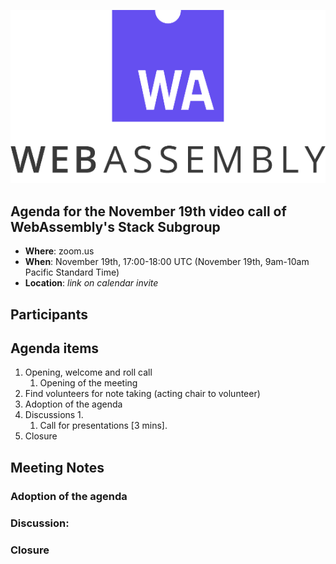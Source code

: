 ![WebAssembly logo](/images/WebAssembly.png)

## Agenda for the November 19th video call of WebAssembly's Stack Subgroup

- **Where**: zoom.us
- **When**: November 19th, 17:00-18:00 UTC (November 19th, 9am-10am Pacific Standard Time)
- **Location**: *link on calendar invite*


## Participants



## Agenda items

1. Opening, welcome and roll call
    1. Opening of the meeting
1. Find volunteers for note taking (acting chair to volunteer)
1. Adoption of the agenda
1. Discussions
   1. 
   1. Call for presentations [3 mins].
1. Closure

## Meeting Notes

### Adoption of the agenda

### Discussion:


### Closure
